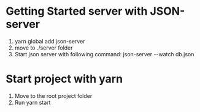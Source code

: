 # Getting Started server with JSON-server

1. yarn global add json-server
2. move to ./server folder
3. Start json server with following command: json-server --watch db.json

# Start project with yarn 

1. Move to the root project folder
2. Run yarn start